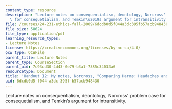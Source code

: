 ```yaml
---
content_type: resource
description: "Lecture notes on consequentialism, deontology, Norcross' problem case\
  \ for consequetialism, and Temkin\u2019s argument for intransitivity."
file: /courses/24-231-ethics-fall-2009/6dcdb0d5f044a3dc395fb57acb948430_MIT24_231F09_lec13.pdf
file_size: 58624
file_type: application/pdf
learning_resource_types:
- Lecture Notes
license: https://creativecommons.org/licenses/by-nc-sa/4.0/
ocw_type: OCWFile
parent_title: Lecture Notes
parent_type: CourseSection
parent_uid: 7c93cd30-4d43-0e79-b3a1-7385c34033a6
resourcetype: Document
title: 'Handout 12: My notes, Norcross, "Comparing Harms: Headaches and Human Lives"'
uid: 6dcdb0d5-f044-a3dc-395f-b57acb948430
---
```

Lecture notes on consequentialism, deontology, Norcross' problem case for consequetialism, and Temkin’s argument for intransitivity.